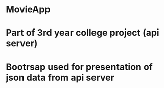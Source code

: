 # MovieApp
# Part of 3rd year college project (api server)
# Bootrsap used for presentation of json data from api server
